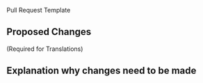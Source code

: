 Pull Request Template

Proposed Changes
-

(Required for Translations)

Explanation why changes need to be made 
-
